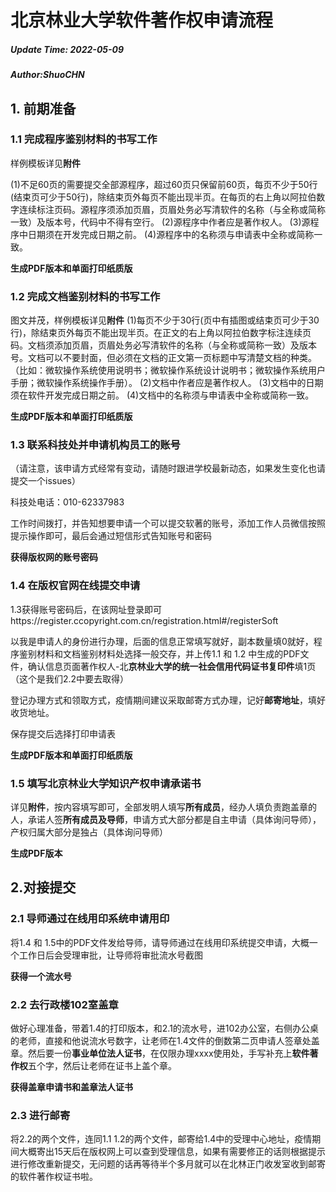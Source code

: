 # 北京林业大学软件著作权申请流程

##### Update Time: 2022-05-09

##### Author:ShuoCHN



## 1. 前期准备

### **1.1 完成程序鉴别材料的书写工作**

样例模板详见**附件**

(1)不足60页的需要提交全部源程序，超过60页只保留前60页，每页不少于50行(结束页可少于50行)，除结束页外每页不能出现半页。在每页的右上角以阿拉伯数字连续标注页码。源程序须添加页眉，页眉处务必写清软件的名称（与全称或简称一致）及版本号，代码中不得有空行。
(2)源程序中作者应是著作权人。
(3)源程序中日期须在开发完成日期之前。
(4)源程序中的名称须与申请表中全称或简称一致。

**生成PDF版本和单面打印纸质版**



### **1.2 完成文档鉴别材料的书写工作**

图文并茂，样例模板详见**附件**
(1)每页不少于30行(页中有插图或结束页可少于30行)，除结束页外每页不能出现半页。在正文的右上角以阿拉伯数字标注连续页码。文档须添加页眉，页眉处务必写清软件的名称（与全称或简称一致）及版本号。文档可以不要封面，但必须在文档的正文第一页标题中写清楚文档的种类。（比如：微软操作系统使用说明书；微软操作系统设计说明书；微软操作系统用户手册；微软操作系统操作手册）。
(2)文档中作者应是著作权人。
(3)文档中的日期须在软件开发完成日期之前。
(4)文档中的名称须与申请表中全称或简称一致。

**生成PDF版本和单面打印纸质版**



### 1.3 联系科技处并申请机构员工的账号

（请注意，该申请方式经常有变动，请随时跟进学校最新动态，如果发生变化也请提交一个issues）

科技处电话：010-62337983

工作时间拨打，并告知想要申请一个可以提交软著的账号，添加工作人员微信按照提示操作即可，最后会通过短信形式告知账号和密码

**获得版权网的账号密码**



### 1.4 在版权官网在线提交申请

1.3获得账号密码后，在该网址登录即可https://register.ccopyright.com.cn/registration.html#/registerSoft

以我是申请人的身份进行办理，后面的信息正常填写就好，副本数量填0就好，程序鉴别材料和文档鉴别材料处选择一般交存，并上传1.1 和 1.2 中生成的PDF文件，确认信息页面著作权人-北**京林业大学的统一社会信用代码证书复印件**填1页（这个是我们2.2中要去取得）

登记办理方式和领取方式，疫情期间建议采取邮寄方式办理，记好**邮寄地址**，填好收货地址。

保存提交后选择打印申请表

**生成PDF版本和单面打印纸质版**



### 1.5 填写北京林业大学知识产权申请承诺书

详见**附件**，按内容填写即可，全部发明人填写**所有成员**，经办人填负责跑盖章的人，承诺人签**所有成员及导师**，申请方式大部分都是自主申请（具体询问导师），产权归属大部分是独占（具体询问导师）

**生成PDF版本**



## 2.对接提交

### 2.1 导师通过在线用印系统申请用印

将1.4 和 1.5中的PDF文件发给导师，请导师通过在线用印系统提交申请，大概一个工作日后会受理审批，让导师将审批流水号截图

**获得一个流水号**



### 2.2 去行政楼102室盖章

做好心理准备，带着1.4的打印版本，和2.1的流水号，进102办公室，右侧办公桌的老师，直接和他说流水号数字，让老师在1.4文件的倒数第二页申请人签章处盖章。然后要一份**事业单位法人证书**，在仅限办理xxxx使用处，手写补充上**软件著作权**五个字，然后让老师在证书上盖个章。

**获得盖章申请书和盖章法人证书**



### 2.3 进行邮寄

将2.2的两个文件，连同1.1 1.2的两个文件，邮寄给1.4中的受理中心地址，疫情期间大概寄出15天后在版权网上可以查到受理信息，如果有需要修正的话则根据提示进行修改重新提交，无问题的话再等待半个多月就可以在北林正门收发室收到邮寄的软件著作权证书啦。
